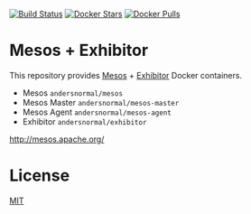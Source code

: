 [![Build Status](https://travis-ci.org/andersnormal/mesos.svg?branch=master)](https://travis-ci.org/andersnormal/mesos) [![Docker Stars](https://img.shields.io/docker/stars/andersnormal/mesos.svg)](https://hub.docker.com/r/andersnormal/mesos/) [![Docker Pulls](https://img.shields.io/docker/pulls/andersnormal/mesos.svg)](https://hub.docker.com/r/andersnormal/mesos/)

# Mesos + Exhibitor

This repository provides [Mesos](http://mesos.apache.org/) + [Exhibitor](https://github.com/soabase/exhibitor) Docker containers.

* Mesos `andersnormal/mesos`
* Mesos Master `andersnormal/mesos-master`
* Mesos Agent `andersnormal/mesos-agent`
* Exhibitor `andersnormal/exhibitor`

http://mesos.apache.org/

# License
[MIT](/LICENSE)